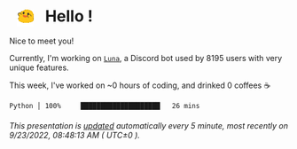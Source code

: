 <h1>   <img src="./spoinky.gif" style="vertical-align:middle;" width="30px">   Hello ! </h1>

Nice to meet you!

Currently, I'm working on <a href='https://github.com/Asgarrrr/Luna'>`Luna`</a>, a Discord bot used by 8195 users with very unique features.

This week, I've worked on ~0 hours of coding, and drinked 0 coffees ☕

```
Python │ 100%     ████████████████████   26 mins
```

###### This presentation is [updated](https://github.com/Asgarrrr) automatically every 5 minute, most recently on 9/23/2022, 08:48:13 AM ( UTC±0 ).